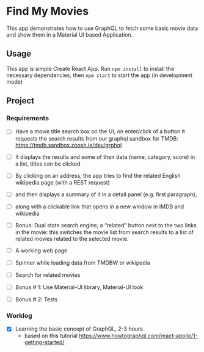 # Find My Movies

This app demonstrates how to use GraphQL to fetch some basic
movie data and show them in a Material UI based Application.

## Usage

This app is simple Create React App. Run `npm install` to install
the necessary dependencies, then `npm start` to start the app 
(in development mode)

## Project

### Requirements

- [ ] Have a movie title search box on the UI, on enter/click of a button it requests the search results from our graphql sandbox for TMDB: https://tmdb.sandbox.zoosh.ie/dev/grphql
- [ ] It displays the results and some of their data (name, category, score) in a list, titles can be clicked
- [ ] By clicking on an address, the app tries to find the related English wikipedia page (with a REST request)
- [ ] and then displays a summary of it in a detail panel (e.g. first paragraph),
- [ ] along with a clickable link that opens in a new window in IMDB and wikipedia
- [ ] Bonus: Dual state search engine; a “related” button next to the two links in the movie: this switches the movie list from search results to a list of related movies related to the selected movie.

- [ ] A working web page
- [ ] Spinner while loading data from TMDBW or wikipedia
- [ ] Search for related movies
- [ ] Bonus # 1: Use Material-UI library, Material-UI look
- [ ] Bonus # 2: Tests

### Worklog

- [x] Learning the basic concept of GraphQL, 2-3 hours
  - based on this tutorial https://www.howtographql.com/react-apollo/1-getting-started/ 